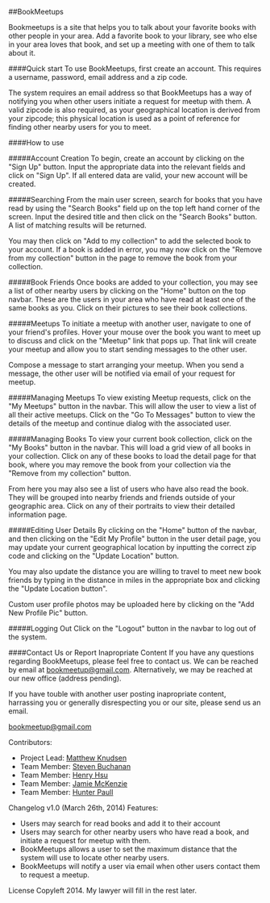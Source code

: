 ##BookMeetups

Bookmeetups is a site that helps you to talk about your favorite books with other people in your area. Add a favorite book to your library, see who else in your area loves that book, and set up a meeting with one of them to talk about it.

####Quick start
To use BookMeetups, first create an account. This requires a username, password, email address and a zip code.

The system requires an email address so that BookMeetups has a way of notifying you when other users initiate a request for meetup with them.  A valid zipcode is also required, as your geographical location is derived from your zipcode; this physical location is used as a point of reference for finding other nearby users for you to meet.


####How to use

#####Account Creation
To begin, create an account by clicking on the "Sign Up" button.  Input the appropriate data into the relevant fields and click on "Sign Up".  If all entered data are valid, your new account will be created.

#####Searching
From the main user screen, search for books that you have read by using the "Search Books" field up on the top left hand corner of the screen.  Input the desired title and then click on the "Search Books" button.  A list of matching results will be returned.

You may then click on "Add to my collection" to add the selected book to your account. If a book is added in error, you may now click on the "Remove from my collection" button in the page to remove the book from your collection.


#####Book Friends
Once books are added to your collection, you may see a list of other nearby users by clicking on the "Home" button on the top navbar. These are the users in your area who have read at least one of the same books as you. Click on their pictures to see their book collections.


#####Meetups
To initiate a meetup with another user, navigate to one of your friend's profiles. Hover your  mouse over the book you want to meet up to discuss and click on the "Meetup" link that pops up. That link will create your meetup and allow you to start sending messages to the other user.

Compose a message to start arranging your meetup. When you send a message, the other user will be notified via email of your request for meetup.


#####Managing Meetups
To view existing Meetup requests, click on the "My Meetups" button in the navbar.  This will allow the user to view a list of all their active meetups.  Click on the "Go To Messages" button to view the details of the meetup and continue dialog with the associated user.


#####Managing Books
To view your current book collection, click on the "My Books" button in the navbar.  This will load a grid view of all books in your collection.  Click on any of these books to load the detail page for that book, where you may remove the book from your collection via the "Remove from my collection" button.

From here you may also see a list of users who have also read the book. They will be grouped into nearby friends and friends outside of your geographic area. Click on any of their portraits to view their detailed information page.


#####Editing User Details
By clicking on the "Home" button of the navbar, and then clicking on the "Edit My Profile" button in the user detail page, you may update your current geographical location by inputting the correct zip code and clicking on the "Update Location" button.

You may also update the distance you are willing to travel to meet new book friends by typing in the distance in miles in the appropriate box and clicking the "Update Location button".

Custom user profile photos may be uploaded here by clicking on the "Add New Profile Pic" button.


#####Logging Out
Click on the "Logout" button in the navbar to log out of the system.

####Contact Us or Report Inapropriate Content
If you have any questions regarding BookMeetups, please feel free to contact us.
We can be reached by email at bookmeetup@gmail.com. Alternatively, we may be reached at our new office (address pending).

If you have touble with another user posting inapropriate content, harrassing you or generally disrespecting you or our site, please send us an email.

bookmeetup@gmail.com

Contributors:
* Project Lead: [Matthew Knudsen](https://github.com/mknudsen01)
* Team Member:  [Steven Buchanan](https://github.com/smbuchanan)
* Team Member:  [Henry Hsu](https://github.com/henryh28)
* Team Member:  [Jamie McKenzie](https://github.com/Jamck23)
* Team Member:  [Hunter Paull](https://github.com/hpchess)



Changelog
v1.0 (March 26th, 2014)
Features:
* Users may search for read books and add it to their account
* Users may search for other nearby users who have read a book, and initiate a request for meetup with them.
* BookMeetups allows a user to set the maximum distance that the system will use to locate other nearby users.
* BookMeetups will notify a user via email when other users contact them to request a meetup.

License
Copyleft 2014.  My lawyer will fill in the rest later.